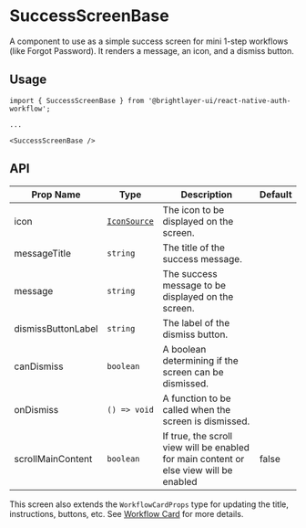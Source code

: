 # SuccessScreenBase

A component to use as a simple success screen for mini 1-step workflows (like Forgot Password). It renders a message, an icon, and a dismiss button.

## Usage

```tsx
import { SuccessScreenBase } from '@brightlayer-ui/react-native-auth-workflow';

...

<SuccessScreenBase />
```

## API

| Prop Name | Type | Description | Default |
|---|---|---|---|
| icon | [`IconSource`](https://github.com/etn-ccis/blui-react-native-component-library/blob/master/docs/Icons.md#icon-object) | The icon to be displayed on the screen. |  |
| messageTitle | `string` | The title of the success message. |  |
| message | `string` | The success message to be displayed on the screen. |  |
| dismissButtonLabel | `string` | The label of the dismiss button. |  |
| canDismiss | `boolean` | A boolean determining if the screen can be dismissed. |  |
| onDismiss | `() => void` | A function to be called when the screen is dismissed. |  |
| scrollMainContent | `boolean` | If true, the scroll view will be enabled for main content or else view will be enabled | false |

This screen also extends the `WorkflowCardProps` type for updating the title, instructions, buttons, etc. See [Workflow Card](../components/workflow-card.md) for more details.
  
